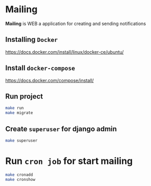 # Mailing
**Mailing** is WEB a application for creating and sending notifications

## Installing `Docker`
https://docs.docker.com/install/linux/docker-ce/ubuntu/

## Install `docker-compose`
https://docs.docker.com/compose/install/

## Run project
```bash
make run
make migrate
```
## Create `superuser` for django admin
```bash
make superuser
```

# Run `cron job` for start mailing
```bash
make cronadd
make cronshow
```
